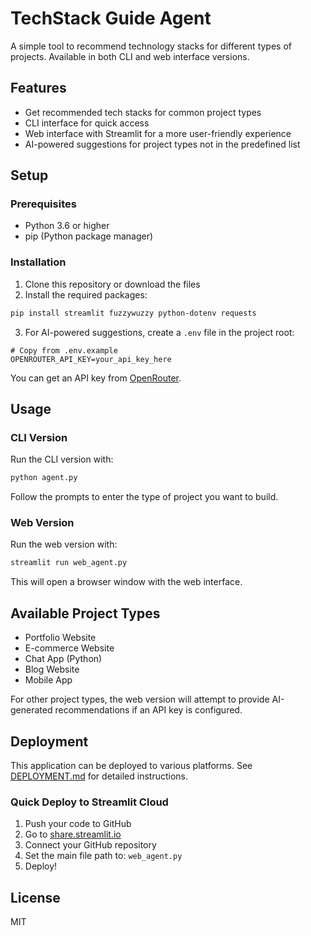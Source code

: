 # TechStack Guide Agent

A simple tool to recommend technology stacks for different types of projects. Available in both CLI and web interface versions.

## Features

- Get recommended tech stacks for common project types
- CLI interface for quick access
- Web interface with Streamlit for a more user-friendly experience
- AI-powered suggestions for project types not in the predefined list

## Setup

### Prerequisites

- Python 3.6 or higher
- pip (Python package manager)

### Installation

1. Clone this repository or download the files
2. Install the required packages:

```bash
pip install streamlit fuzzywuzzy python-dotenv requests
```

3. For AI-powered suggestions, create a `.env` file in the project root:

```
# Copy from .env.example
OPENROUTER_API_KEY=your_api_key_here
```

You can get an API key from [OpenRouter](https://openrouter.ai/).

## Usage

### CLI Version

Run the CLI version with:

```bash
python agent.py
```

Follow the prompts to enter the type of project you want to build.

### Web Version

Run the web version with:

```bash
streamlit run web_agent.py
```

This will open a browser window with the web interface.

## Available Project Types

- Portfolio Website
- E-commerce Website
- Chat App (Python)
- Blog Website
- Mobile App

For other project types, the web version will attempt to provide AI-generated recommendations if an API key is configured.

## Deployment

This application can be deployed to various platforms. See [DEPLOYMENT.md](DEPLOYMENT.md) for detailed instructions.

### Quick Deploy to Streamlit Cloud

1. Push your code to GitHub
2. Go to [share.streamlit.io](https://share.streamlit.io)
3. Connect your GitHub repository
4. Set the main file path to: `web_agent.py`
5. Deploy!

## License

MIT